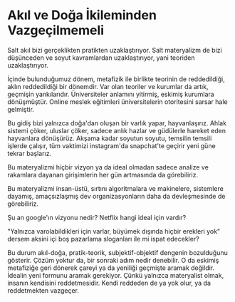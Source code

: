 # Akıl ve Doğa İkileminden Vazgeçilmemeli

Salt akıl bizi gerçeklikten pratikten uzaklaştırıyor. Salt materyalizm de bizi
düşünceden ve soyut kavramlardan uzaklaştırıyor, yani teoriden uzaklaştırıyor.

İçinde bulunduğumuz dönem, metafizik ile birlikte teorinin de reddedildiği,
aklın reddedildiği bir dönemdir. Var olan teoriler ve kurumlar da artık,
geçmişin yankılarıdır. Üniversiteler anlamını yitirmiş, eskimiş kurumlara
dönüşmüştür. Online meslek eğitimleri üniversitelerin otoritesini sarsar hale
gelmiştir.

Bu gidiş bizi yalnızca doğa'dan oluşan bir varlık yapar, hayvanlaşırız. Ahlak
sistemi çöker, uluslar çöker, sadece anlık hazlar ve güdülerle hareket eden
hayvanlara dönüşürüz. Akşama kadar soyutun soyutu, temsilin temsili işlerde
çalışır, tüm vaktimizi instagram'da snapchat'te geçirir yeni güne tekrar
başlarız.

Bu materyalizmi hiçbir vizyon ya da ideal olmadan sadece analize ve rakamlara
dayanan girişimlerin her gün artmasında da görebiliriz.

Bu materyalizmi insan-üstü, sırtını algoritmalara ve makinelere, sistemlere
dayamış, amaçsızlaşmış dev organizasyonların daha da devleşmesinde de
görebiliriz.

Şu an google'ın vizyonu nedir? Netflix hangi ideal için vardır?

"Yalnızca varolabildikleri için varlar, büyümek dışında hiçbir erekleri yok"
dersem aksini içi boş pazarlama sloganları ile mi ispat edecekler?

Bu durum akıl-doğa, pratik-teorik, subjektif-objektif dengenin bozulduğunu
gösterir. Çözüm yoktur da, bir sonraki adım nedir denebilir. O da eskimiş
metafiziğe geri dönerek çareyi ya da yeniliği geçmişte aramak değildir.
İdealin yeni formunu aramak gerekiyor. Çünkü yalnızca materyalist olmak,
insanın kendisini reddetmesidir. Kendi reddeden de ya yok olur, ya da
reddetmekten vazgeçer.
